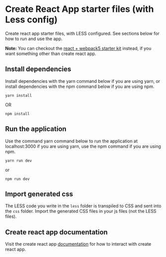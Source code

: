 
# Create React App starter files (with Less config)

Create react app starter files, with LESS configured. See sections below for how to run and use the app.

**Note:** You can checkout the [react + webpack5 starter kit](https://github.com/Ifycode/react-webpack5-starter-kit) instead, if you want something other than create react app.

## Install dependencies

Install dependencies with the yarn command below if you are using yarn, or install dependencies with the npm command below if you are using npm.

````
yarn install
````

OR

````
npm install
````

## Run the application

Use the command yarn command below to run the application at localhost:3000 if you are using yarn, use the npm command if you are using npm.

````
yarn run dev
````

or

````
npm run dev
````

## Import generated css

The LESS code you write in the `less` folder is transpiled to CSS and sent into the `css` folder. Import the generated CSS files in your js files (not the LESS files).

## Create react app documentation

Visit the create react app [documentation](https://create-react-app.dev/docs/getting-started/) for how to interact with create react app.
